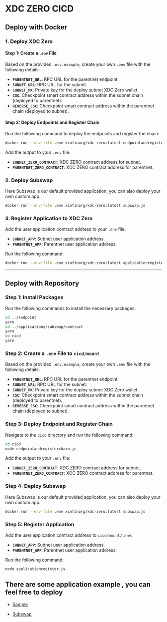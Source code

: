 # XDC ZERO CICD

## Deploy with Docker

### 1. Deploy XDC Zero

#### Step 1: Create a `.env` File

Based on the provided `.env.example`, create your own `.env` file with the following details:

- **`PARENTNET_URL`**: RPC URL for the parentnet endpoint.
- **`SUBNET_URL`**: RPC URL for the subnet.
- **`SUBNET_PK`**: Private key for the deploy subnet XDC Zero wallet.
- **`CSC`**: Checkpoint smart contract address within the subnet chain (deployed to parentnet).
- **`REVERSE_CSC`**: Checkpoint smart contract address within the parentnet chain (deployed to subnet).

#### Step 2: Deploy Endpoints and Register Chain

Run the following command to deploy the endpoints and register the chain:

```sh
docker run --env-file .env xinfinorg/xdc-zero:latest endpointandregisterchain.js
```

Add the output to your `.env` file:

- **`SUBNET_ZERO_CONTRACT`**: XDC ZERO contract address for subnet.
- **`PARENTNET_ZERO_CONTRACT`**: XDC ZERO contract address for parentnet.

### 2. Deploy Subswap 
Here Subswap is our default provided application, you can also deploy your own custom app.
```sh
docker run --env-file .env xinfinorg/xdc-zero:latest subswap.js
```

### 3. Register Application to XDC Zero

Add the user application contract address to your `.env` file:

- **`SUBNET_APP`**: Subnet user application address.
- **`PARENTNET_APP`**: Parentnet user application address.

Run the following command:

```sh
docker run --env-file .env xinfinorg/xdc-zero:latest applicationregister.js
```

---

## Deploy with Repository

### Step 1: Install Packages

Run the following commands to install the necessary packages:

```sh
cd ../endpoint
yarn
cd ../applications/subswap/contract
yarn
cd cicd
yarn
```


### Step 2: Create a `.env` File to `cicd/mount`

Based on the provided `.env.example`, create your own `.env` file with the following details:

- **`PARENTNET_URL`**: RPC URL for the parentnet endpoint.
- **`SUBNET_URL`**: RPC URL for the subnet.
- **`SUBNET_PK`**: Private key for the deploy subnet XDC Zero wallet.
- **`CSC`**: Checkpoint smart contract address within the subnet chain (deployed to parentnet).
- **`REVERSE_CSC`**: Checkpoint smart contract address within the parentnet chain (deployed to subnet).

### Step 3: Deploy Endpoint and Register Chain

Navigate to the `cicd` directory and run the following command:

```sh
cd cicd
node endpointandregisterchain.js
```

Add the output to your `.env` file:

- **`SUBNET_ZERO_CONTRACT`**: XDC ZERO contract address for subnet.
- **`PARENTNET_ZERO_CONTRACT`**: XDC ZERO contract address for parentnet.

### Step 4: Deploy Subswap 
Here Subswap is our default provided application, you can also deploy your own custom app.
```sh
docker run --env-file .env xinfinorg/xdc-zero:latest subswap.js
```

### Step 5: Register Application

Add the user application contract address to `cicd/mount/.env`:

- **`SUBNET_APP`**: Subnet user application address.
- **`PARENTNET_APP`**: Parentnet user application address.

Run the following command:

```sh
node applicationregister.js
```


## There are some application example , you can feel free to deploy 

- [Sample](../applications/sample/) 

- [Subswap](../applications/subswap/)


